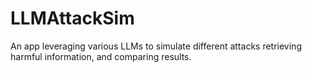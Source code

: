 # LLMAttackSim
An app leveraging various LLMs to simulate different attacks retrieving harmful information, and comparing results. 
